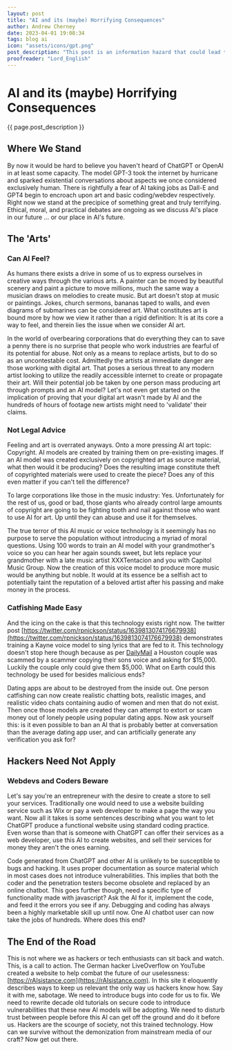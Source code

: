 ```yaml
---
layout: post
title: "AI and its (maybe) Horrifying Consequences"
author: Andrew Cherney
date: 2023-04-01 19:08:34
tags: blog ai
icon: "assets/icons/gpt.png"
post_description: "This post is an information hazard that could lead to the mental harm of yourself or the harm of others. Read at your own risk."
proofreader: "Lord_English"
---
```


<h1>AI and its (maybe) Horrifying Consequences</h1>

{{ page.post_description }}

<h2>Where We Stand</h2>

By now it would be hard to believe you haven't heard of ChatGPT or OpenAI in at least some capacity. The model GPT-3 took the internet by hurricane and sparked existential conversations about aspects we once considered exclusively human. There is rightfully a fear of AI taking jobs as Dall-E and GPT4 begin to encroach upon art and basic coding/webdev respectively. Right now we stand at the precipice of something great and truly terrifying. Ethical, moral, and practical debates are ongoing as we discuss AI's place in our future ... or our place in AI's future.

<h2>The 'Arts'</h2>

<h3>Can AI Feel?</h3>

As humans there exists a drive in some of us to express ourselves in creative ways through the various arts. A painter can be moved by beautiful scenery and paint a picture to move millions, much the same way a musician draws on melodies to create music. But art doesn't stop at music or paintings. Jokes, church sermons, bananas taped to walls, and even diagrams of submarines can be considered art. What constitutes art is bound more by how we view it rather than a rigid definition: It is at its core a way to feel, and therein lies the issue when we consider AI art.

In the world of overbearing corporations that do everything they can to save a penny there is no surprise that people who work industries are fearful of its potential for abuse. Not only as a means to replace artists, but to do so as an uncontestable cost. Admittedly the artists at immediate danger are those working with digital art. That poses a serious threat to any modern artist looking to utilize the readily accessible internet to create or propagate their art. Will their potential job be taken by one person mass producing art through prompts and an AI model? Let's not even get started on the implication of proving that your digital art wasn't made by AI and the hundreds of hours of footage new artists might need to 'validate' their claims.

<h3>Not Legal Advice</h3>

Feeling and art is overrated anyways. Onto a more pressing AI art topic: Copyright. AI models are created by training them on pre-existing images. If an AI model was created exclusively on copyrighted art as source material, what then would it be producing? Does the resulting image constitute theft of copyrighted materials were used to create the piece? Does any of this even matter if you can't tell the difference?

To large corporations like those in the music industry: Yes. Unfortunately for the rest of us, good or bad, those giants who already control large amounts of copyright are going to be fighting tooth and nail against those who want to use AI for art. Up until they can abuse and use it for themselves.

The true terror of this AI music or voice technology is it seemingly has no purpose to serve the population without introducing a myriad of moral questions. Using 100 words to train an AI model with your grandmother's voice so you can hear her again sounds sweet, but lets replace your grandmother with a late music artist XXXTentacion and you with Capitol Music Group. Now the creation of this voice model to produce more music would be anything but noble. It would at its essence be a selfish act to potentially taint the reputation of a beloved artist after his passing and make money in the process.

<h3>Catfishing Made Easy</h3>

And the icing on the cake is that this technology exists right now. The twitter post [https://twitter.com/rpnickson/status/1639813074176679938](https://twitter.com/rpnickson/status/1639813074176679938) demonstrates training a Kayne voice model to sing lyrics that are fed to it. This technology doesn't stop here though because as per [DailyMail](https://www.dailymail.co.uk/news/article-11897239/Houston-couple-scammed-thousands-thieves-use-AI-clone-sons-voice.html) a Houston couple was scammed by a scammer copying their sons voice and asking for $15,000. Luckily the couple only could give them $5,000. What on Earth could this technology be used for besides malicious ends?

Dating apps are about to be destroyed from the inside out. One person catfishing can now create realistic chatting bots, realistic images, and realistic video chats containing audio of women and men that do not exist. Then once those models are created they can attempt to extort or scam money out of lonely people using popular dating apps. Now ask yourself this: is it even possible to ban an AI that is probably better at conversation than the average dating app user, and can artificially generate any verification you ask for?

<h2>Hackers Need Not Apply</h2>

<h3>Webdevs and Coders Beware</h3>

Let's say you're an entrepreneur with the desire to create a store to sell your services. Traditionally one would need to use a website building service such as Wix or pay a web developer to make a page the way you want. Now all it takes is some sentences describing what you want to let ChatGPT produce a functional website using standard coding practice. Even worse than that is someone with ChatGPT can offer their services as a web developer, use this AI to create websites, and sell their services for money they aren't the ones earning.

Code generated from ChatGPT and other AI is unlikely to be susceptible to bugs and hacking. It uses proper documentation as source material which in most cases does not introduce vulnerabilities. This implies that both the coder and the penetration testers become obsolete and replaced by an online chatbot. This goes further though, need a specific type of functionality made with javascript? Ask the AI for it, implement the code, and feed it the errors you see if any. Debugging and coding has always been a highly marketable skill up until now. One AI chatbot user can now take the jobs of hundreds. Where does this end?

<h2>The End of the Road</h2>

This is not where we as hackers or tech enthusiasts can sit back and watch. This, is a call to action. The German hacker LiveOverflow on YouTube created a website to help combat the future of our uselessness: [https://rAIsistance.com](https://rAIsistance.com). In this site it eloquently describes ways to keep us relevant the only way us hackers know how. Say it with me, sabotage. We need to introduce bugs into code for us to fix. We need to rewrite decade old tutorials on secure code to introduce vulnerabilities that these new AI models will be adopting. We need to disturb trust between people before this AI can get off the ground and do it before us. Hackers are the scourge of society, not this trained technology. How can we survive without the demonization from mainstream media of our craft? Now get out there.

